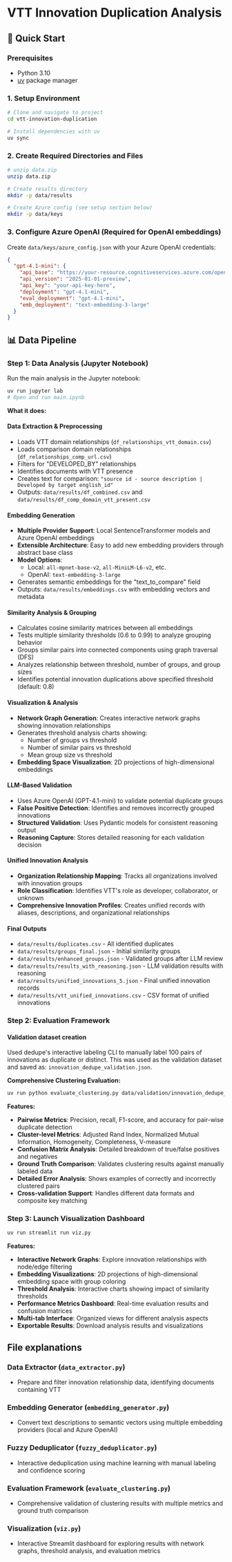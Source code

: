 # VTT Innovation Duplication Analysis

## 🚀 Quick Start

### Prerequisites

- Python 3.10
- [uv](https://github.com/astral-sh/uv) package manager

### 1. Setup Environment

```bash
# Clone and navigate to project
cd vtt-innovation-duplication

# Install dependencies with uv
uv sync
```

### 2. Create Required Directories and Files

```bash
# unzip data.zip
unzip data.zip

# Create results directory
mkdir -p data/results

# Create Azure config (see setup section below)
mkdir -p data/keys
```

### 3. Configure Azure OpenAI (Required for OpenAI embeddings)

Create `data/keys/azure_config.json` with your Azure OpenAI credentials:

```json
{
  "gpt-4.1-mini": {
    "api_base": "https://your-resource.cognitiveservices.azure.com/openai/deployments/gpt-4.1-mini/chat/completions?api-version=2025-01-01-preview",
    "api_version": "2025-01-01-preview",
    "api_key": "your-api-key-here",
    "deployment": "gpt-4.1-mini",
    "eval_deployment": "gpt-4.1-mini",
    "emb_deployment": "text-embedding-3-large"
  }
}
```

## 📊 Data Pipeline

### Step 1: Data Analysis (Jupyter Notebook)

Run the main analysis in the Jupyter notebook:

```bash
uv run jupyter lab
# Open and run main.ipynb
```

**What it does:**

#### **Data Extraction & Preprocessing**

- Loads VTT domain relationships (`df_relationships_vtt_domain.csv`)
- Loads comparison domain relationships (`df_relationships_comp_url.csv`)
- Filters for "DEVELOPED_BY" relationships
- Identifies documents with VTT presence
- Creates text for comparison: `"source id - source description | Developed by target english_id"`
- Outputs: `data/results/df_combined.csv` and `data/results/df_comp_domain_vtt_present.csv`

#### **Embedding Generation**

- **Multiple Provider Support**: Local SentenceTransformer models and Azure OpenAI embeddings
- **Extensible Architecture**: Easy to add new embedding providers through abstract base class
- **Model Options**:
  - Local: `all-mpnet-base-v2`, `all-MiniLM-L6-v2`, etc.
  - OpenAI: `text-embedding-3-large`
- Generates semantic embeddings for the "text_to_compare" field
- Outputs: `data/results/embeddings.csv` with embedding vectors and metadata

#### **Similarity Analysis & Grouping**

- Calculates cosine similarity matrices between all embeddings
- Tests multiple similarity thresholds (0.6 to 0.99) to analyze grouping behavior
- Groups similar pairs into connected components using graph traversal (DFS)
- Analyzes relationship between threshold, number of groups, and group sizes
- Identifies potential innovation duplications above specified threshold (default: 0.8)

#### **Visualization & Analysis**

- **Network Graph Generation**: Creates interactive network graphs showing innovation relationships
- Generates threshold analysis charts showing:
  - Number of groups vs threshold
  - Number of similar pairs vs threshold
  - Mean group size vs threshold
- **Embedding Space Visualization**: 2D projections of high-dimensional embeddings

#### **LLM-Based Validation**

- Uses Azure OpenAI (GPT-4.1-mini) to validate potential duplicate groups
- **False Positive Detection**: Identifies and removes incorrectly grouped innovations
- **Structured Validation**: Uses Pydantic models for consistent reasoning output
- **Reasoning Capture**: Stores detailed reasoning for each validation decision

#### **Unified Innovation Analysis**

- **Organization Relationship Mapping**: Tracks all organizations involved with innovation groups
- **Role Classification**: Identifies VTT's role as developer, collaborator, or unknown
- **Comprehensive Innovation Profiles**: Creates unified records with aliases, descriptions, and organizational relationships

#### **Final Outputs**

- `data/results/duplicates.csv` - All identified duplicates
- `data/results/groups_final.json` - Initial similarity groups
- `data/results/enhanced_groups.json` - Validated groups after LLM review
- `data/results/results_with_reasoning.json` - LLM validation results with reasoning
- `data/results/unified_innovations_5.json` - Final unified innovation records
- `data/results/vtt_unified_innovations.csv` - CSV format of unified innovations

### Step 2: Evaluation Framework

#### **Validation dataset creation**

Used dedupe's interactive labeling CLI to manually label 100 pairs of innovations as duplicate or distinct. This was used as the validation dataset and saved as: `innovation_dedupe_validation.json`.

**Comprehensive Clustering Evaluation:**

```bash
uv run python evaluate_clustering.py data/validation/innovation_dedupe_validation.json data/results/enhanced_groups.json -o data/results/clustering_evaluation_results.json
```

**Features:**

- **Pairwise Metrics**: Precision, recall, F1-score, and accuracy for pair-wise duplicate detection
- **Cluster-level Metrics**: Adjusted Rand Index, Normalized Mutual Information, Homogeneity, Completeness, V-measure
- **Confusion Matrix Analysis**: Detailed breakdown of true/false positives and negatives
- **Ground Truth Comparison**: Validates clustering results against manually labeled data
- **Detailed Error Analysis**: Shows examples of correctly and incorrectly clustered pairs
- **Cross-validation Support**: Handles different data formats and composite key matching

### Step 3: Launch Visualization Dashboard

```bash
uv run streamlit run viz.py
```

**Features:**

- **Interactive Network Graphs**: Explore innovation relationships with node/edge filtering
- **Embedding Visualizations**: 2D projections of high-dimensional embedding space with group coloring
- **Threshold Analysis**: Interactive charts showing impact of similarity thresholds
- **Performance Metrics Dashboard**: Real-time evaluation results and confusion matrices
- **Multi-tab Interface**: Organized views for different analysis aspects
- **Exportable Results**: Download analysis results and visualizations

## File explanations

### Data Extractor (`data_extractor.py`)

- Prepare and filter innovation relationship data, identifying documents containing VTT

### Embedding Generator (`embedding_generator.py`)

- Convert text descriptions to semantic vectors using multiple embedding providers (local and Azure OpenAI)

### Fuzzy Deduplicator (`fuzzy_deduplicator.py`)

- Interactive deduplication using machine learning with manual labeling and confidence scoring

### Evaluation Framework (`evaluate_clustering.py`)

- Comprehensive validation of clustering results with multiple metrics and ground truth comparison

### Visualization (`viz.py`)

- Interactive Streamlit dashboard for exploring results with network graphs, threshold analysis, and evaluation metrics
